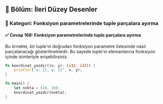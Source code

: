 ## 📘 Bölüm: İleri Düzey Desenler  
### 🔹 Kategori: Fonksiyon parametrelerinde tuple parçalara ayırma  
#### ✅ Cevap 168: Fonksiyon parametrelerinde tuple parçalara ayırma

Bu örnekte, bir tuple'ın doğrudan fonksiyon parametre listesinde nasıl parçalanacağı gösterilmektedir. Bu sayede tuple'ın elemanlarına fonksiyon içinde isimleriyle erişebilirsiniz.

```rust
fn koordinat_yazdir((x, y): (i32, i32)) {
    println!("x: {}, y: {}", x, y);
}

fn main() {
    let nokta = (10, 20);
    koordinat_yazdir(nokta);
}
```
